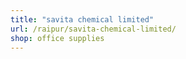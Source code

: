 ```yaml
---
title: "savita chemical limited"
url: /raipur/savita-chemical-limited/
shop: office supplies
---
```

